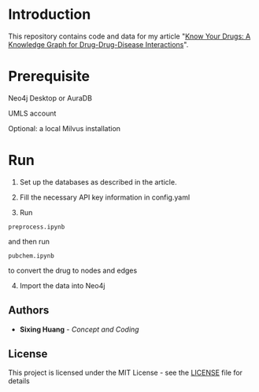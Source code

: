 

# Introduction
  

This repository contains code and data for my article "[Know Your Drugs: A Knowledge Graph for Drug-Drug-Disease Interactions](https://dgg32.medium.com/know-your-drugs-a-knowledge-graph-for-drug-drug-disease-interactions-a0629d192419)". 



# Prerequisite

Neo4j Desktop or AuraDB

UMLS account

Optional: a local Milvus installation
  

# Run
1. Set up the databases as described in the article. 
  

2. Fill the necessary API key information in config.yaml

3. Run 
```
preprocess.ipynb
```

and then run

```
pubchem.ipynb
```

to convert the drug to nodes and edges

4. Import the data into Neo4j


## Authors

  

*  **Sixing Huang** - *Concept and Coding*

  

## License

  

This project is licensed under the MIT License - see the [LICENSE](LICENSE) file for details
